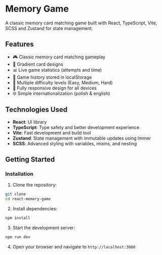 # Memory Game

A classic memory card matching game built with React, TypeScript, Vite, SCSS and Zustand for state management.

## Features

- 🎮 Classic memory card matching gameplay
- 🌈 Gradient card designs
- 📊 Live game statistics (attempts and time)
- 📝 Game history stored in localStorage
- 🔄 Multiple difficulty levels (Easy, Medium, Hard)
- 📱 Fully responsive design for all devices
- 🌐 Simple internationalization (polish & english)

## Technologies Used

- **React**: UI library
- **TypeScript**: Type safety and better development experience
- **Vite**: Fast development and build tool
- **Zustand**: State management with immutable updates using Immer
- **SCSS**: Advanced styling with variables, mixins, and nesting

## Getting Started

### Installation

1. Clone the repository:

```bash
git clone
cd react-memory-game
```

2. Install dependencies:

```bash
npm install
```

3. Start the development server:

```bash
npm run dev
```

4. Open your browser and navigate to `http://localhost:3000`
